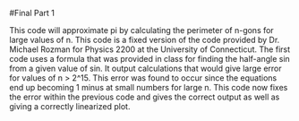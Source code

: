 #Final Part 1

This code will approximate pi by calculating the perimeter of n-gons for large values of n. This code is a fixed version of the code provided by Dr. Michael Rozman for Physics 2200 at the University of Connecticut. The first code uses a formula that was provided in class for finding the half-angle sin from a given value of sin. It output calculations that would give large error for values of n > 2^15. This error was found to occur since the equations end up becoming 1 minus at small numbers for large n. This code now fixes the error within the previous code and gives the correct output as well as giving a correctly linearized plot.
